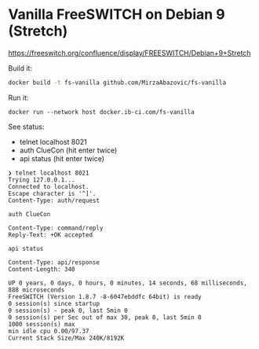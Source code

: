 # Vanilla FreeSWITCH on Debian 9 (Stretch)

https://freeswitch.org/confluence/display/FREESWITCH/Debian+9+Stretch

Build it:

```bash
docker build -t fs-vanilla github.com/MirzaAbazovic/fs-vanilla
```

Run it:

```
docker run --network host docker.ib-ci.com/fs-vanilla
```

See status:
* telnet localhost 8021
* auth ClueCon (hit enter twice)
* api status (hit enter twice)

```
❯ telnet localhost 8021
Trying 127.0.0.1...
Connected to localhost.
Escape character is '^]'.
Content-Type: auth/request

auth ClueCon

Content-Type: command/reply
Reply-Text: +OK accepted

api status

Content-Type: api/response
Content-Length: 340

UP 0 years, 0 days, 0 hours, 0 minutes, 14 seconds, 68 milliseconds, 888 microseconds
FreeSWITCH (Version 1.8.7 -8-6047ebddfc 64bit) is ready
0 session(s) since startup
0 session(s) - peak 0, last 5min 0 
0 session(s) per Sec out of max 30, peak 0, last 5min 0 
1000 session(s) max
min idle cpu 0.00/97.37
Current Stack Size/Max 240K/8192K
```